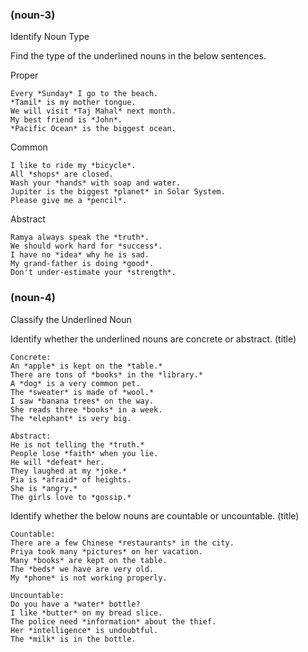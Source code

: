 ### (noun-3)

Identify Noun Type

Find the type of the underlined nouns in the below sentences.

Proper

```
Every *Sunday* I go to the beach.
*Tamil* is my mother tongue.
We will visit *Taj Mahal* next month.
My best friend is *John*.
*Pacific Ocean* is the biggest ocean.
```

Common

```
I like to ride my *bicycle*.
All *shops* are closed.
Wash your *hands* with soap and water.
Jupiter is the biggest *planet* in Solar System.
Please give me a *pencil*.
```

Abstract

```
Ramya always speak the *truth*.
We should work hard for *success*.
I have no *idea* why he is sad.
My grand-father is doing *good*.
Don't under-estimate your *strength*.
```

### (noun-4)

Classify the Underlined Noun

Identify whether the underlined nouns are concrete or abstract. (title)
```
Concrete:
An *apple* is kept on the *table.*
There are tons of *books* in the *library.*
A *dog* is a very common pet.
The *sweater* is made of *wool.*
I saw *banana trees* on the way.
She reads three *books* in a week.
The *elephant* is very big.

Abstract:
He is not telling the *truth.*
People lose *faith* when you lie.
He will *defeat* her.
They laughed at my *joke.*
Pia is *afraid* of heights.
She is *angry.*
The girls love to *gossip.*
```

Identify whether the below nouns are countable or uncountable. (title)
```
Countable:
There are a few Chinese *restaurants* in the city.
Priya took many *pictures* on her vacation.
Many *books* are kept on the table.
The *beds* we have are very old.
My *phone* is not working properly.

Uncountable:
Do you have a *water* bottle?
I like *butter* on my bread slice.
The police need *information* about the thief.
Her *intelligence* is undoubtful.
The *milk* is in the bottle.
```
